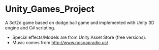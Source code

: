 Unity_Games_Project
===================

A 3d/2d game based on dodge ball game and implemented with Unity 3D engine and C# scripting. 

* Special effects/Models are from Unity Asset Store (free versions).
* Music comes from http://www.nosoapradio.us/
